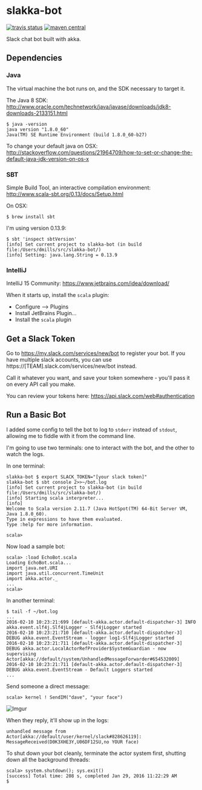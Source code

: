# slakka-bot

[![travis status](https://travis-ci.org/dvmlls/slakka-bot.svg?branch=master)](https://travis-ci.org/dvmlls/slakka-bot)
[![maven central](https://img.shields.io/maven-central/v/cat.dvmlls/slakka-bot_2.11.svg?maxAge=2592000)](http://search.maven.org/#search%7Cga%7C1%7Ca%3A%22slakka-bot_2.11%22)

Slack chat bot built with akka.  

## Dependencies

### Java

The virtual machine the bot runs on, and the SDK necessary to target it. 

The Java 8 SDK: http://www.oracle.com/technetwork/java/javase/downloads/jdk8-downloads-2133151.html

```
$ java -version
java version "1.8.0_60"
Java(TM) SE Runtime Environment (build 1.8.0_60-b27)
```

To change your default java on OSX: http://stackoverflow.com/questions/21964709/how-to-set-or-change-the-default-java-jdk-version-on-os-x

### SBT

Simple Build Tool, an interactive compilation environment: http://www.scala-sbt.org/0.13/docs/Setup.html

On OSX:
```
$ brew install sbt
```

I'm using version 0.13.9: 
```
$ sbt 'inspect sbtVersion'
[info] Set current project to slakka-bot (in build file:/Users/dmills/src/slakka-bot/)
[info] Setting: java.lang.String = 0.13.9
```

### IntelliJ

IntelliJ 15 Community: https://www.jetbrains.com/idea/download/ 

When it starts up, install the `scala` plugin:
* Configure --> Plugins
* Install JetBrains Plugin...
* Install the `scala` plugin

## Get a Slack Token

Go to https://my.slack.com/services/new/bot to register your bot. If you have multiple slack accounts, you can use https://[TEAM].slack.com/services/new/bot instead. 

Call it whatever you want, and save your token somewhere - you'll pass it on every API call you make. 

You can review your tokens here: https://api.slack.com/web#authentication 

## Run a Basic Bot

I added some config to tell the bot to log to `stderr` instead of `stdout`, allowing me to fiddle with it from the command line.

I'm going to use two terminals: one to interact with the bot, and the other to watch the logs.

In one terminal:
```
slakka-bot $ export SLACK_TOKEN="[your slack token]"
slakka-bot $ sbt console 2>>~/bot.log
[info] Set current project to slakka-bot (in build file:/Users/dmills/src/slakka-bot/)
[info] Starting scala interpreter...
[info]
Welcome to Scala version 2.11.7 (Java HotSpot(TM) 64-Bit Server VM, Java 1.8.0_60).
Type in expressions to have them evaluated.
Type :help for more information.

scala>
```

Now load a sample bot:
```
scala> :load EchoBot.scala
Loading EchoBot.scala...
import java.net.URI
import java.util.concurrent.TimeUnit
import akka.actor._
...
scala> 
```

In another terminal:
```
$ tail -f ~/bot.log
...
2016-02-10 10:23:21:699 [default-akka.actor.default-dispatcher-3] INFO akka.event.slf4j.Slf4jLogger - Slf4jLogger started
2016-02-10 10:23:21:710 [default-akka.actor.default-dispatcher-3] DEBUG akka.event.EventStream - logger log1-Slf4jLogger started
2016-02-10 10:23:21:711 [default-akka.actor.default-dispatcher-3] DEBUG akka.actor.LocalActorRefProvider$SystemGuardian - now supervising Actor[akka://default/system/UnhandledMessageForwarder#654532009]
2016-02-10 10:23:21:711 [default-akka.actor.default-dispatcher-3] DEBUG akka.event.EventStream - Default Loggers started
...
```

Send someone a direct message:
```
scala> kernel ! SendIM("dave", "your face")
```

![Imgur](http://i.imgur.com/kqnDNz6.png)

When they reply, it'll show up in the logs:
```
unhandled message from Actor[akka://default/user/kernel/slack#828626119]: MessageReceived(D0K3XHE3Y,U06DF12SU,no YOUR face)
```


To shut down your bot cleanly, terminate the actor system first, shutting down all the background threads:
```
scala> system.shutdown(); sys.exit()
[success] Total time: 208 s, completed Jan 29, 2016 11:22:29 AM
$ 
```
